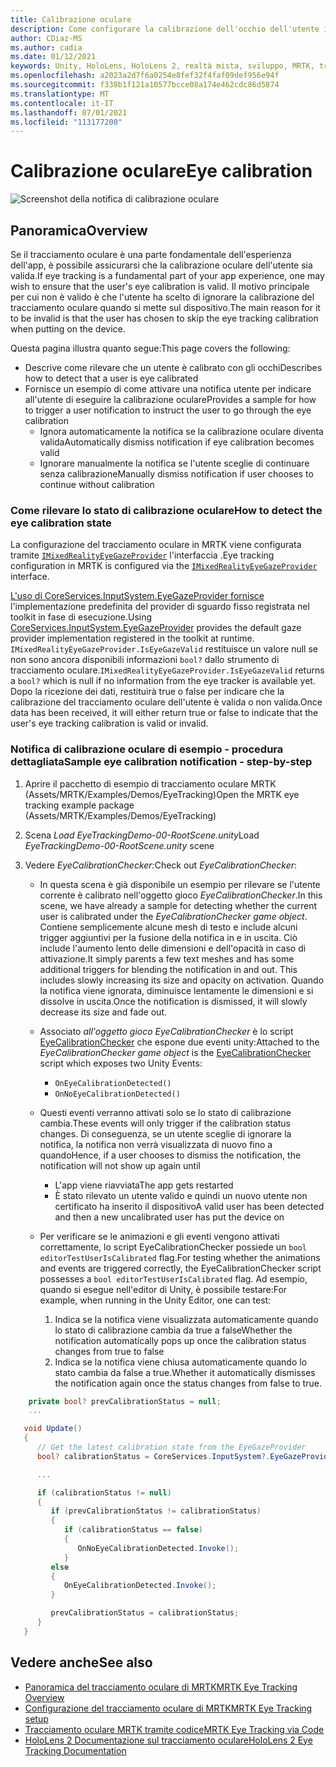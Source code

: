 ```yaml
---
title: Calibrazione oculare
description: Come configurare la calibrazione dell'occhio dell'utente in MRTK
author: CDiaz-MS
ms.author: cadia
ms.date: 01/12/2021
keywords: Unity, HoloLens, HoloLens 2, realtà mista, sviluppo, MRTK, tracciamento oculare, calibrazione,
ms.openlocfilehash: a2023a2d7f6a0254e8fef32f4faf09def956e94f
ms.sourcegitcommit: f338b1f121a10577bcce08a174e462cdc86d5874
ms.translationtype: MT
ms.contentlocale: it-IT
ms.lasthandoff: 07/01/2021
ms.locfileid: "113177200"
---
```

# <a name="eye-calibration"></a><span data-ttu-id="8375c-104">Calibrazione oculare</span><span class="sxs-lookup"><span data-stu-id="8375c-104">Eye calibration</span></span>

![Screenshot della notifica di calibrazione oculare](../../images/eye-tracking/mrtk_et_calibration_notification_example.jpg)

## <a name="overview"></a><span data-ttu-id="8375c-106">Panoramica</span><span class="sxs-lookup"><span data-stu-id="8375c-106">Overview</span></span>

<span data-ttu-id="8375c-107">Se il tracciamento oculare è una parte fondamentale dell'esperienza dell'app, è possibile assicurarsi che la calibrazione oculare dell'utente sia valida.</span><span class="sxs-lookup"><span data-stu-id="8375c-107">If eye tracking is a fundamental part of your app experience, one may wish to ensure that the user's eye calibration is valid.</span></span>
<span data-ttu-id="8375c-108">Il motivo principale per cui non è valido è che l'utente ha scelto di ignorare la calibrazione del tracciamento oculare quando si mette sul dispositivo.</span><span class="sxs-lookup"><span data-stu-id="8375c-108">The main reason for it to be invalid is that the user has chosen to skip the eye tracking calibration when putting on the device.</span></span>

<span data-ttu-id="8375c-109">Questa pagina illustra quanto segue:</span><span class="sxs-lookup"><span data-stu-id="8375c-109">This page covers the following:</span></span>

- <span data-ttu-id="8375c-110">Descrive come rilevare che un utente è calibrato con gli occhi</span><span class="sxs-lookup"><span data-stu-id="8375c-110">Describes how to detect that a user is eye calibrated</span></span>
- <span data-ttu-id="8375c-111">Fornisce un esempio di come attivare una notifica utente per indicare all'utente di eseguire la calibrazione oculare</span><span class="sxs-lookup"><span data-stu-id="8375c-111">Provides a sample for how to trigger a user notification to instruct the user to go through the eye calibration</span></span>
  - <span data-ttu-id="8375c-112">Ignora automaticamente la notifica se la calibrazione oculare diventa valida</span><span class="sxs-lookup"><span data-stu-id="8375c-112">Automatically dismiss notification if eye calibration becomes valid</span></span>
  - <span data-ttu-id="8375c-113">Ignorare manualmente la notifica se l'utente sceglie di continuare senza calibrazione</span><span class="sxs-lookup"><span data-stu-id="8375c-113">Manually dismiss notification if user chooses to continue without calibration</span></span>

### <a name="how-to-detect-the-eye-calibration-state"></a><span data-ttu-id="8375c-114">Come rilevare lo stato di calibrazione oculare</span><span class="sxs-lookup"><span data-stu-id="8375c-114">How to detect the eye calibration state</span></span>

<span data-ttu-id="8375c-115">La configurazione del tracciamento oculare in MRTK viene configurata tramite [`IMixedRealityEyeGazeProvider`](xref:Microsoft.MixedReality.Toolkit.Input.IMixedRealityEyeGazeProvider) l'interfaccia .</span><span class="sxs-lookup"><span data-stu-id="8375c-115">Eye tracking configuration in MRTK is configured via the [`IMixedRealityEyeGazeProvider`](xref:Microsoft.MixedReality.Toolkit.Input.IMixedRealityEyeGazeProvider) interface.</span></span>

<span data-ttu-id="8375c-116">[L'uso di CoreServices.InputSystem.EyeGazeProvider fornisce](eye-tracking-eye-gaze-provider.md) l'implementazione predefinita del provider di sguardo fisso registrata nel toolkit in fase di esecuzione.</span><span class="sxs-lookup"><span data-stu-id="8375c-116">Using [CoreServices.InputSystem.EyeGazeProvider](eye-tracking-eye-gaze-provider.md) provides the default gaze provider implementation registered in the toolkit at runtime.</span></span> <span data-ttu-id="8375c-117">`IMixedRealityEyeGazeProvider.IsEyeGazeValid` restituisce un valore null se non sono ancora disponibili informazioni `bool?` dallo strumento di tracciamento oculare.</span><span class="sxs-lookup"><span data-stu-id="8375c-117">`IMixedRealityEyeGazeProvider.IsEyeGazeValid` returns a `bool?` which is null if no information from the eye tracker is available yet.</span></span>
<span data-ttu-id="8375c-118">Dopo la ricezione dei dati, restituirà true o false per indicare che la calibrazione del tracciamento oculare dell'utente è valida o non valida.</span><span class="sxs-lookup"><span data-stu-id="8375c-118">Once data has been received, it will either return true or false to indicate that the user's eye tracking calibration is valid or invalid.</span></span>

### <a name="sample-eye-calibration-notification---step-by-step"></a><span data-ttu-id="8375c-119">Notifica di calibrazione oculare di esempio - procedura dettagliata</span><span class="sxs-lookup"><span data-stu-id="8375c-119">Sample eye calibration notification - step-by-step</span></span>

1. <span data-ttu-id="8375c-120">Aprire il pacchetto di esempio di tracciamento oculare MRTK (Assets/MRTK/Examples/Demos/EyeTracking)</span><span class="sxs-lookup"><span data-stu-id="8375c-120">Open the MRTK eye tracking example package (Assets/MRTK/Examples/Demos/EyeTracking)</span></span>

2. <span data-ttu-id="8375c-121">Scena _Load EyeTrackingDemo-00-RootScene.unity_</span><span class="sxs-lookup"><span data-stu-id="8375c-121">Load _EyeTrackingDemo-00-RootScene.unity_ scene</span></span>

3. <span data-ttu-id="8375c-122">Vedere _EyeCalibrationChecker:_</span><span class="sxs-lookup"><span data-stu-id="8375c-122">Check out _EyeCalibrationChecker_:</span></span>
   - <span data-ttu-id="8375c-123">In questa scena è già disponibile un esempio per rilevare se l'utente corrente è calibrato nell'oggetto gioco *_EyeCalibrationChecker_*.</span><span class="sxs-lookup"><span data-stu-id="8375c-123">In this scene, we have already a sample for detecting whether the current user is calibrated under the *_EyeCalibrationChecker_ game object*.</span></span>
<span data-ttu-id="8375c-124">Contiene semplicemente alcune mesh di testo e include alcuni trigger aggiuntivi per la fusione della notifica in e in uscita. Ciò include l'aumento lento delle dimensioni e dell'opacità in caso di attivazione.</span><span class="sxs-lookup"><span data-stu-id="8375c-124">It simply parents a few text meshes and has some additional triggers for blending the notification in and out. This includes slowly increasing its size and opacity on activation.</span></span>
<span data-ttu-id="8375c-125">Quando la notifica viene ignorata, diminuisce lentamente le dimensioni e si dissolve in uscita.</span><span class="sxs-lookup"><span data-stu-id="8375c-125">Once the notification is dismissed, it will slowly decrease its size and fade out.</span></span>

   - <span data-ttu-id="8375c-126">Associato *_all'oggetto gioco EyeCalibrationChecker_* è lo script [EyeCalibrationChecker](xref:Microsoft.MixedReality.Toolkit.Examples.Demos.EyeTracking.EyeCalibrationChecker) che espone due eventi unity:</span><span class="sxs-lookup"><span data-stu-id="8375c-126">Attached to the *_EyeCalibrationChecker_ game object* is the [EyeCalibrationChecker](xref:Microsoft.MixedReality.Toolkit.Examples.Demos.EyeTracking.EyeCalibrationChecker) script which exposes two Unity Events:</span></span>
      - `OnEyeCalibrationDetected()`
      - `OnNoEyeCalibrationDetected()`

   - <span data-ttu-id="8375c-127">Questi eventi verranno attivati solo se lo stato di calibrazione cambia.</span><span class="sxs-lookup"><span data-stu-id="8375c-127">These events will only trigger if the calibration status changes.</span></span> <span data-ttu-id="8375c-128">Di conseguenza, se un utente sceglie di ignorare la notifica, la notifica non verrà visualizzata di nuovo fino a quando</span><span class="sxs-lookup"><span data-stu-id="8375c-128">Hence, if a user chooses to dismiss the notification, the notification will not show up again until</span></span>
      - <span data-ttu-id="8375c-129">L'app viene riavviata</span><span class="sxs-lookup"><span data-stu-id="8375c-129">The app gets restarted</span></span>
      - <span data-ttu-id="8375c-130">È stato rilevato un utente valido e quindi un nuovo utente non certificato ha inserito il dispositivo</span><span class="sxs-lookup"><span data-stu-id="8375c-130">A valid user has been detected and then a new uncalibrated user has put the device on</span></span>

   - <span data-ttu-id="8375c-131">Per verificare se le animazioni e gli eventi vengono attivati correttamente, lo script EyeCalibrationChecker possiede un `bool editorTestUserIsCalibrated` flag.</span><span class="sxs-lookup"><span data-stu-id="8375c-131">For testing whether the animations and events are triggered correctly, the EyeCalibrationChecker script possesses a `bool editorTestUserIsCalibrated` flag.</span></span> <span data-ttu-id="8375c-132">Ad esempio, quando si esegue nell'editor di Unity, è possibile testare:</span><span class="sxs-lookup"><span data-stu-id="8375c-132">For example, when running in the Unity Editor, one can test:</span></span>
      1. <span data-ttu-id="8375c-133">Indica se la notifica viene visualizzata automaticamente quando lo stato di calibrazione cambia da true a false</span><span class="sxs-lookup"><span data-stu-id="8375c-133">Whether the notification automatically pops up once the calibration status changes from true to false</span></span>
      1. <span data-ttu-id="8375c-134">Indica se la notifica viene chiusa automaticamente quando lo stato cambia da false a true.</span><span class="sxs-lookup"><span data-stu-id="8375c-134">Whether it automatically dismisses the notification again once the status changes from false to true.</span></span>

```c#
    private bool? prevCalibrationStatus = null;
    ...

   void Update()
   {
      // Get the latest calibration state from the EyeGazeProvider
      bool? calibrationStatus = CoreServices.InputSystem?.EyeGazeProvider?.IsEyeCalibrationValid;

      ...

      if (calibrationStatus != null)
      {
         if (prevCalibrationStatus != calibrationStatus)
         {
            if (calibrationStatus == false)
            {
               OnNoEyeCalibrationDetected.Invoke();
            }
         else
         {
            OnEyeCalibrationDetected.Invoke();
         }

         prevCalibrationStatus = calibrationStatus;
      }
   }
```

## <a name="see-also"></a><span data-ttu-id="8375c-135">Vedere anche</span><span class="sxs-lookup"><span data-stu-id="8375c-135">See also</span></span>

- [<span data-ttu-id="8375c-136">Panoramica del tracciamento oculare di MRTK</span><span class="sxs-lookup"><span data-stu-id="8375c-136">MRTK Eye Tracking Overview</span></span>](eye-tracking-main.md)
- [<span data-ttu-id="8375c-137">Configurazione del tracciamento oculare di MRTK</span><span class="sxs-lookup"><span data-stu-id="8375c-137">MRTK Eye Tracking setup</span></span>](eye-tracking-basic-setup.md)
- [<span data-ttu-id="8375c-138">Tracciamento oculare MRTK tramite codice</span><span class="sxs-lookup"><span data-stu-id="8375c-138">MRTK Eye Tracking via Code</span></span>](eye-tracking-eye-gaze-provider.md)
- [<span data-ttu-id="8375c-139">HoloLens 2 Documentazione sul tracciamento oculare</span><span class="sxs-lookup"><span data-stu-id="8375c-139">HoloLens 2 Eye Tracking Documentation</span></span>](/windows/mixed-reality/eye-tracking)
